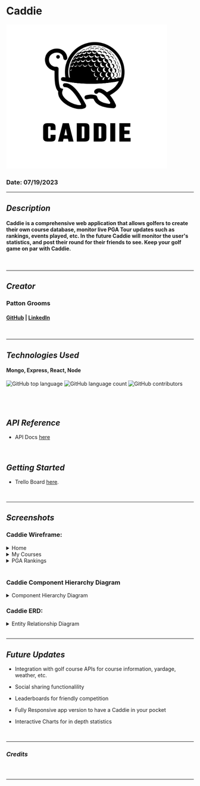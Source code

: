 # Caddie

<img src="images/logo-caddie.png" name="image-name">

### Date: 07/19/2023

---

## **_Description_**

#### Caddie is a comprehensive web application that allows golfers to create their own course database, monitor live PGA Tour updates such as rankings, events played, etc. In the future Caddie will monitor the user's statistics, and post their round for their friends to see. Keep your golf game on par with Caddie.

<br>

---

## **_Creator_**

### Patton Grooms

#### [GitHub](https://github.com/pattongrooms) | [LinkedIn](https://www.linkedin.com/in/patton-grooms/)

<br>

---

## **_Technologies Used_**

#### Mongo, Express, React, Node

![GitHub top language](https://img.shields.io/github/languages/top/pattongrooms/Caddie) ![GitHub language count](https://img.shields.io/github/languages/count/pattongrooms/Caddie)
![GitHub contributors](https://img.shields.io/github/contributors/pattongrooms/Caddie)

<!-- <img src="images/technologies1.png" name="image-name"> -->

## <br>

## **_API Reference_**

- API Docs [here](https://sportsdata.io/developers/api-documentation/golf)

<br>

## **_Getting Started_**

- Trello Board [here](https://trello.com/invite/b/xgMVDF6j/ATTIb9631358a8355cef4b8527b7ac8722d771626D7F/caddie-capstone).

<br>

---

## **_Screenshots_**

### Caddie Wireframe:

<details>
<summary>Home</summary>
  <img src="images/Caddie-2.png" name="image-name">
</details>
<details>
<summary>My Courses</summary>
  <img src="images/Caddie-3.png" name="image-name">
</details>
<details>
 <summary>PGA Rankings</summary>
  <img src="images/Caddie-3.png" name="image-name">
</details>
<br>

### Caddie Component Hierarchy Diagram

<details>
 <summary>Component Hierarchy Diagram</summary>
  <img src="images/Caddie-CHD.png" name="image-name">
</details>

### Caddie ERD:

<details>
 <summary>Entity Relationship Diagram</summary>
  <img src="images/Caddie-ERD.png" name="image-name">
</details>
<br>

---

## **_Future Updates_**

- Integration with golf course APIs for course information, yardage, weather, etc.

- Social sharing functionalility

- Leaderboards for friendly competition

- Fully Responsive app version to have a Caddie in your pocket

- Interactive Charts for in depth statistics

<br>

---

### **_Credits_**

<br>

#####

#####

#####

#####

---

